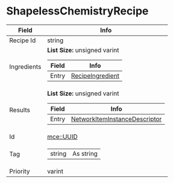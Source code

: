 # ShapelessChemistryRecipe

<table><thead><tr><th>Field</th><th>Info</th></tr></thead><tbody>
<tr><td>Recipe Id</td><td>string</td></tr>
<tr><td>Ingredients</td><td><b>List Size:</b> unsigned varint
  <table><thead><tr><th>Field</th><th>Info</th></tr></thead><tbody>
  <tr><td>Entry</td><td><a href="../types/RecipeIngredient.md">RecipeIngredient</a></td></tr>
  </tbody></table></td></tr>
<tr><td>Results</td><td><b>List Size:</b> unsigned varint
  <table><thead><tr><th>Field</th><th>Info</th></tr></thead><tbody>
  <tr><td>Entry</td><td><a href="../types/NetworkItemInstanceDescriptor.md">NetworkItemInstanceDescriptor</a></td></tr>
  </tbody></table></td></tr>
<tr><td>Id</td><td><a href="../types/mce_UUID.md">mce::UUID</a></td></tr>
<tr><td>Tag</td><td><table><tbody><tr><td>string</td><td>As string</td></tr></tbody></table></td></tr>
<tr><td>Priority</td><td>varint</td></tr>
</tbody></table>